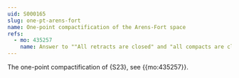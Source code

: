 ```yaml
---
uid: S000165
slug: one-pt-arens-fort
name: One-point compactification of the Arens-Fort space
refs:
  - mo: 435257
    name: Answer to ""All retracts are closed" and "all compacts are closed""
---
```


The one-point compactification of {S23}, see {{mo:435257}}.
